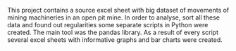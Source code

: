 This project contains a source excel sheet with big dataset of movements of mining machineries in an open pit mine.
In order to analyse, sort all these data and found out regularities some separate scripts in Python were created.
The main tool was the pandas library.
As a result of every script several excel sheets with informative graphs and bar charts were created.
